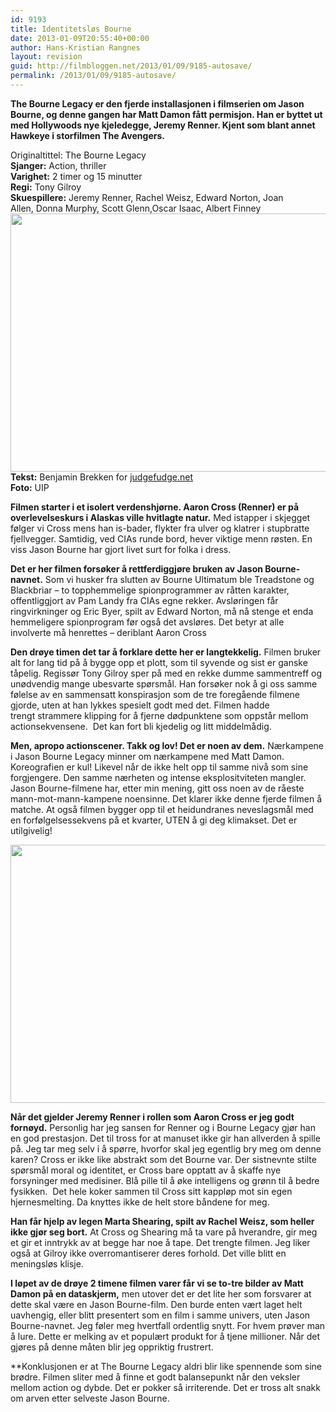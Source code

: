 ```yaml
---
id: 9193
title: Identitetsløs Bourne
date: 2013-01-09T20:55:40+00:00
author: Hans-Kristian Rangnes
layout: revision
guid: http://filmbloggen.net/2013/01/09/9185-autosave/
permalink: /2013/01/09/9185-autosave/
---
```

**The Bourne Legacy er den fjerde installasjonen i filmserien om Jason Bourne, og denne gangen har Matt Damon fått permisjon. Han er byttet ut med Hollywoods nye kjeledegge, Jeremy Renner. Kjent som blant annet Hawkeye i storfilmen The Avengers. <!--more-->**

Originaltittel: The Bourne Legacy  
**Sjanger:** Action, thriller  
**Varighet:** 2 timer og 15 minutter  
**Regi:** Tony Gilroy  
**Skuespillere:** Jeremy Renner, Rachel Weisz, Edward Norton, Joan Allen, Donna Murphy, Scott Glenn,Oscar Isaac, Albert Finney  
<a href="http://filmbloggen.net/2013/01/09/identitetslos-bourne/xljyxdj1-2/" rel="attachment wp-att-9189"><img class="alignnone size-large wp-image-9189" src="http://filmbloggen.net/wp-content/uploads//2013/01/xljyxdj1-620x413.jpg" alt="" width="620" height="413" /></a>  
**Tekst:** Benjamin Brekken for [judgefudge.net](http://judgefudge.net)  
**Foto:** UIP

**Filmen starter i et isolert verdenshjørne. Aaron Cross (Renner) er på overlevelseskurs i Alaskas ville hvitlagte natur.** Med istapper i skjegget følger vi Cross mens han is-bader, flykter fra ulver og klatrer i stupbratte fjellvegger. Samtidig, ved CIAs runde bord, hever viktige menn røsten. En viss Jason Bourne har gjort livet surt for folka i dress.

**Det er her filmen forsøker å rettferdiggjøre bruken av Jason Bourne-navnet.** Som vi husker fra slutten av Bourne Ultimatum ble Treadstone og Blackbriar – to topphemmelige spionprogrammer av råtten karakter, offentliggjort av Pam Landy fra CIAs egne rekker. Avsløringen får ringvirkninger og Eric Byer, spilt av Edward Norton, må nå stenge et enda hemmeligere spionprogram før også det avsløres. Det betyr at alle involverte må henrettes – deriblant Aaron Cross

**Den drøye timen det tar å forklare dette her er langtekkelig.** Filmen bruker alt for lang tid på å bygge opp et plott, som til syvende og sist er ganske tåpelig. Regissør Tony Gilroy sper på med en rekke dumme sammentreff og unødvendig mange ubesvarte spørsmål. Han forsøker nok å gi oss samme følelse av en sammensatt konspirasjon som de tre foregående filmene gjorde, uten at han lykkes spesielt godt med det. Filmen hadde trengt strammere klipping for å fjerne dødpunktene som oppstår mellom actionsekvensene.  Det kan fort bli kjedelig og litt middelmådig.

**Men, apropo actionscener. Takk og lov! Det er noen av dem.** Nærkampene i Jason Bourne Legacy minner om nærkampene med Matt Damon. Koreografien er kul! Likevel når de ikke helt opp til samme nivå som sine forgjengere. Den samme nærheten og intense eksplositviteten mangler. Jason Bourne-filmene har, etter min mening, gitt oss noen av de råeste mann-mot-mann-kampene noensinne. Det klarer ikke denne fjerde filmen å matche. At også filmen bygger opp til et heidundranes neveslagsmål med en forfølgelsessekvens på et kvarter, UTEN å gi deg klimakset. Det er utilgivelig!

<img class="alignnone size-large wp-image-9192" src="http://filmbloggen.net/wp-content/uploads//2013/01/eqyfeua11-620x413.jpg" alt="" width="620" height="413" /> 

**Når det gjelder Jeremy Renner i rollen som Aaron Cross er jeg godt fornøyd.** Personlig har jeg sansen for Renner og i Bourne Legacy gjør han en god prestasjon. Det til tross for at manuset ikke gir han allverden å spille på. Jeg tar meg selv i å spørre, hvorfor skal jeg egentlig bry meg om denne karen? Cross er ikke like abstrakt som det Bourne var. Der sistnevnte stilte spørsmål moral og identitet, er Cross bare opptatt av å skaffe nye forsyninger med medisiner. Blå pille til å øke intelligens og grønn til å bedre fysikken.  Det hele koker sammen til Cross sitt kappløp mot sin egen hjernesmelting. Da knyttes ikke de helt store båndene for meg.

**Han får hjelp av legen Marta Shearing, spilt av Rachel Weisz, som heller ikke gjør seg bort.** At Cross og Shearing må ta vare på hverandre, gir meg et gir et inntrykk av at begge har noe å tape. Det trengte filmen. Jeg liker også at Gilroy ikke overromantiserer deres forhold. Det ville blitt en meningsløs klisje.

**I løpet av de drøye 2 timene filmen varer får vi se to-tre bilder av Matt Damon på en dataskjerm,** men utover det er det lite her som forsvarer at dette skal være en Jason Bourne-film. Den burde enten vært laget helt uavhengig, eller blitt presentert som en film i samme univers, uten Jason Bourne-navnet. Jeg føler meg hvertfall ordentlig snytt. For hvem prøver man å lure. Dette er melking av et populært produkt for å tjene millioner. Når det gjøres på denne måten blir jeg oppriktig frustrert.

**Konklusjonen er at The Bourne Legacy aldri blir like spennende som sine brødre. Filmen sliter med å finne et godt balansepunkt når den veksler mellom action og dybde. Det er pokker så irriterende. Det er tross alt snakk om arven etter selveste Jason Bourne.</p> 

<div class="video-shortcode">
</div>

 </strong>